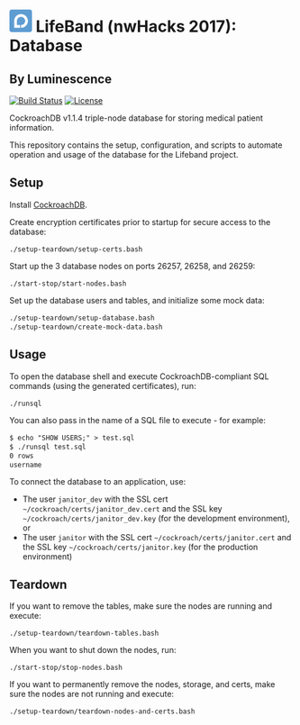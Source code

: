 # <img src="./img/icon.png" width="40"> LifeBand (nwHacks 2017): Database

## By Luminescence

[![Build Status](https://travis-ci.org/nwHacks2017/database.svg?branch=master)](https://travis-ci.org/nwHacks2017/database)
[![License](https://img.shields.io/github/license/mashape/apistatus.svg)](https://github.com/nwHacks2017/database/blob/master/LICENCE)

CockroachDB v1.1.4 triple-node database for storing medical patient information.

This repository contains the setup, configuration, and scripts to automate operation and usage of the database for the Lifeband project.

## Setup

Install [CockroachDB](https://www.cockroachlabs.com/).

Create encryption certificates prior to startup for secure access to the database:
```
./setup-teardown/setup-certs.bash
```

Start up the 3 database nodes on ports 26257, 26258, and 26259:
```
./start-stop/start-nodes.bash
```

Set up the database users and tables, and initialize some mock data:
```
./setup-teardown/setup-database.bash
./setup-teardown/create-mock-data.bash
```

## Usage

To open the database shell and execute CockroachDB-compliant SQL commands (using the generated certificates), run:
```
./runsql
```

You can also pass in the name of a SQL file to execute - for example:
```
$ echo "SHOW USERS;" > test.sql
$ ./runsql test.sql
0 rows
username
```

To connect the database to an application, use:
* The user `janitor_dev` with the SSL cert `~/cockroach/certs/janitor_dev.cert` and the SSL key `~/cockroach/certs/janitor_dev.key` (for the development environment), or
* The user `janitor` with the SSL cert `~/cockroach/certs/janitor.cert` and the SSL key `~/cockroach/certs/janitor.key` (for the production environment)

## Teardown

If you want to remove the tables, make sure the nodes are running and execute:
```
./setup-teardown/teardown-tables.bash
```

When you want to shut down the nodes, run:
```
./start-stop/stop-nodes.bash
```

If you want to permanently remove the nodes, storage, and certs, make sure the nodes are not running and execute:
```
./setup-teardown/teardown-nodes-and-certs.bash
```
